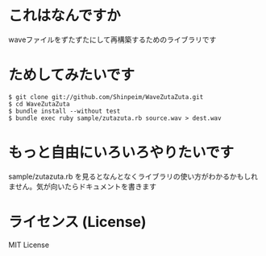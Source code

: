 # これはなんですか

waveファイルをずたずたにして再構築するためのライブラリです

# ためしてみたいです

    $ git clone git://github.com/Shinpeim/WaveZutaZuta.git
    $ cd WaveZutaZuta
    $ bundle install --without test
    $ bundle exec ruby sample/zutazuta.rb source.wav > dest.wav

# もっと自由にいろいろやりたいです

sample/zutazuta.rb を見るとなんとなくライブラリの使い方がわかるかもしれません。気が向いたらドキュメントを書きます

# ライセンス (License)
MIT License
